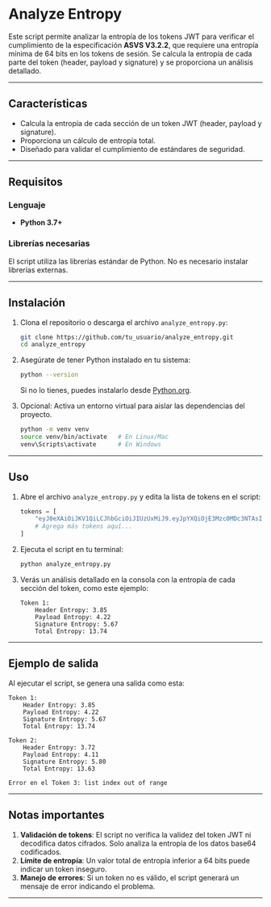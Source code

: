# Analyze Entropy

Este script permite analizar la entropía de los tokens JWT para verificar el cumplimiento de la especificación **ASVS V3.2.2**, que requiere una entropía mínima de 64 bits en los tokens de sesión. Se calcula la entropía de cada parte del token (header, payload y signature) y se proporciona un análisis detallado.

---

## Características

- Calcula la entropía de cada sección de un token JWT (header, payload y signature).
- Proporciona un cálculo de entropía total.
- Diseñado para validar el cumplimiento de estándares de seguridad.

---

## Requisitos

### Lenguaje
- **Python 3.7+**

### Librerías necesarias
El script utiliza las librerías estándar de Python. No es necesario instalar librerías externas.

---

## Instalación

1. Clona el repositorio o descarga el archivo `analyze_entropy.py`:
   ```bash
   git clone https://github.com/tu_usuario/analyze_entropy.git
   cd analyze_entropy
   ```

2. Asegúrate de tener Python instalado en tu sistema:
   ```bash
   python --version
   ```
   Si no lo tienes, puedes instalarlo desde [Python.org](https://www.python.org/downloads/).

3. Opcional: Activa un entorno virtual para aislar las dependencias del proyecto.
   ```bash
   python -m venv venv
   source venv/bin/activate   # En Linux/Mac
   venv\Scripts\activate      # En Windows
   ```

---

## Uso

1. Abre el archivo `analyze_entropy.py` y edita la lista de tokens en el script:
   ```python
   tokens = [
       "eyJ0eXAiOiJKV1QiLCJhbGciOiJIUzUxMiJ9.eyJpYXQiOjE3Mzc0MDc3NTAsInN1YiI6I.........IiwiYXBlbGxpZG8iOiJHYWxhbnRpIiwiaW50cmFuZXQiOmZhbHNlfQ.vHITuLe93s9HWT84QPowlI1bjyANMwJXoRcnkIPPScQO........._F4nGg",
       # Agrega más tokens aquí...
   ]
   ```

2. Ejecuta el script en tu terminal:
   ```bash
   python analyze_entropy.py
   ```

3. Verás un análisis detallado en la consola con la entropía de cada sección del token, como este ejemplo:
   ```plaintext
   Token 1:
       Header Entropy: 3.85
       Payload Entropy: 4.22
       Signature Entropy: 5.67
       Total Entropy: 13.74
   ```

---

## Ejemplo de salida

Al ejecutar el script, se genera una salida como esta:

```plaintext
Token 1:
    Header Entropy: 3.85
    Payload Entropy: 4.22
    Signature Entropy: 5.67
    Total Entropy: 13.74

Token 2:
    Header Entropy: 3.72
    Payload Entropy: 4.11
    Signature Entropy: 5.80
    Total Entropy: 13.63

Error en el Token 3: list index out of range
```

---

## Notas importantes

1. **Validación de tokens**: El script no verifica la validez del token JWT ni decodifica datos cifrados. Solo analiza la entropía de los datos base64 codificados.
2. **Límite de entropía**: Un valor total de entropía inferior a 64 bits puede indicar un token inseguro.
3. **Manejo de errores**: Si un token no es válido, el script generará un mensaje de error indicando el problema.

---


